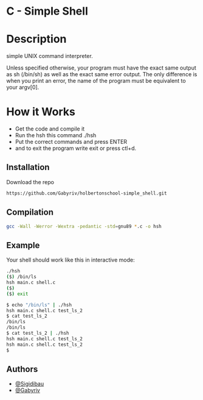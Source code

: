 # C - Simple Shell


# Description
simple UNIX command interpreter.

Unless specified otherwise, your program must have the exact same output as sh (/bin/sh) as well as the exact same error output.
The only difference is when you print an error, the name of the program must be equivalent to your argv[0].


# How it Works
- Get the code and compile it 
- Run the hsh this command ./hsh
- Put the correct commands and press ENTER
- and to exit the program write exit or press ctl+d.
 
## Installation
Download the repo

```bash
https://github.com/Gabyriv/holbertonschool-simple_shell.git
```
## Compilation
```bash
gcc -Wall -Werror -Wextra -pedantic -std=gnu89 *.c -o hsh
```
## Example
Your shell should work like this in interactive mode:

```bash
./hsh
($) /bin/ls
hsh main.c shell.c
($)
($) exit
```
```bash
$ echo "/bin/ls" | ./hsh
hsh main.c shell.c test_ls_2
$ cat test_ls_2
/bin/ls
/bin/ls
$ cat test_ls_2 | ./hsh
hsh main.c shell.c test_ls_2
hsh main.c shell.c test_ls_2
$
```
## Authors

- [@Sigidibau](https://www.github.com/sigidibau)
- [@Gabyriv](https://github.com/Gabyriv)
